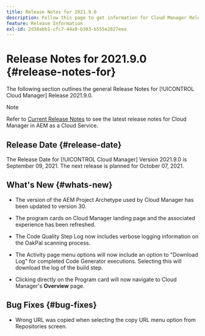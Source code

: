 ```yaml
---
title: Release Notes for 2021.9.0
description: Follow this page to get information for Cloud Manager Release 2021.9.0
feature: Release Information
exl-id: 2d38abb1-cfc7-44a9-b303-b555e2827eea
---
```

# Release Notes for 2021.9.0 {#release-notes-for}

The following section outlines the general Release Notes for [!UICONTROL Cloud Manager] Release 2021.9.0.

>[!NOTE]
>Refer to [Current Release Notes](https://experienceleague.adobe.com/docs/experience-manager-cloud-service/onboarding/getting-access/release-notes-cloud-manager/release-notes-cm-current.html?lang=en#getting-access) to see the latest release notes for Cloud Manager in AEM as a Cloud Service.

## Release Date {#release-date}

The Release Date for [!UICONTROL Cloud Manager] Version 2021.9.0 is September 09, 2021.
The next release is planned for October 07, 2021.

## What's New {#whats-new}

* The version of the AEM Project Archetype used by Cloud Manager has been updated to version 30.

* The program cards on Cloud Manager landing page and the associated experience has been refreshed.

* The Code Quality Step Log now includes verbose logging information on the OakPal scanning process.

* The Activity page menu options will now include an option to "Download Log" for completed Code Generator executions. Selecting this will download the log of the build step.

* Clicking directly on the Program card will now navigate to Cloud Manager's **Overview** page. 

## Bug Fixes {#bug-fixes}

* Wrong URL was copied when selecting the copy URL menu option from Repositories screen.
